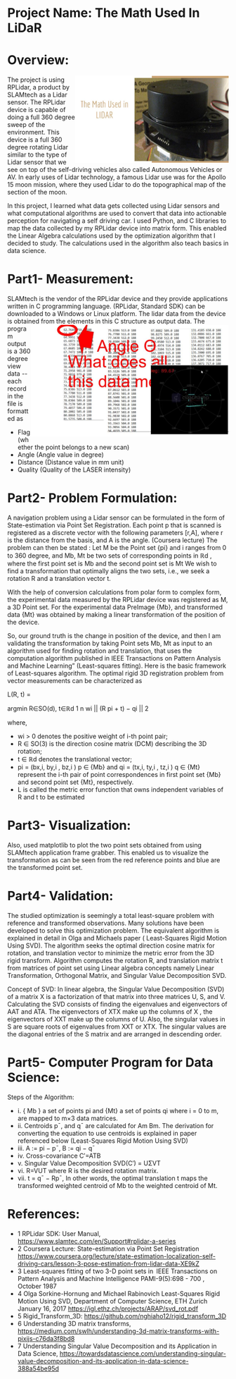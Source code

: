 # Project Name: The Math Used In LiDaR
# Overview: 
<img width="350" heigh="250" align="right" src="images/Lidar0.jpg">
The project is using RPLidar, a product by SLAMtech as a Lidar sensor. The RPLidar device is capable of doing a full 360 degree sweep of  the environment.  This device is a full 360 degree rotating Lidar similar to the type of Lidar sensor that we see on top of the self-driving vehicles also called Autonomous Vehicles or AV. In early uses of Lidar technology, a famous Lidar use was for the Apollo 15 moon mission, where they used Lidar to do the topographical map of the section of the moon.  

In this project, I learned what data gets collected using Lidar sensors and what computational algorithms are used to convert that data into actionable perception for navigating a self driving car.   I used Python, and C libraries to map the data collected by my RPLidar device into matrix form. This enabled the Linear Algebra calculations used by the optimization algorithm that I decided to study. The calculations used in the algorithm also teach basics in data science.

# Part1- Measurement:
SLAMtech is the  vendor of the RPLidar device and they provide applications written in C programming language.  (RPLidar, Standard SDK)  can be downloaded to a Windows or Linux platform.  The lidar data from the device is obtained from the elements in this C structure as output data.
<img width="450" heigh="350" align="right" src="images/Lidar.jpg">
The program output is a 360 degree view data  -- each record in the file is formatted as  
- Flag (whether the point belongs to a new scan)
- Angle (Angle value in degree)
- Distance (Distance value in mm unit)
- Quality (Quality of the LASER intensity)


# Part2- Problem Formulation:
A navigation problem using a Lidar sensor can be formulated in the form of State-estimation via Point Set Registration. Each point p that is scanned is registered as a discrete vector with the following parameters [r,A],  where r is the distance from the basis, and A is the angle.  (Coursera lecture)
The problem can then be stated :
Let 	M be the Point set  {pi}  and  i ranges from 0 to 360 degree,
and   Mb, Mt be two sets of corresponding points in ℝd , where the first point set is Mb and the second point set is Mt
We wish to find a transformation that optimally aligns the two sets, i.e., we seek a rotation R and a translation vector t.

With the help of conversion calculations from polar form to complex form, the experimental data measured by the RPLidar device was registered  as  M, a 3D Point set. 
For the experimental data  PreImage {Mb}, and transformed data {Mt} was obtained by making a  linear transformation of the position of the device.   

So, our ground truth is the change in position of the device, and then I am validating the transformation by taking Point sets  Mb, Mt as input to an algorithm used for finding rotation and translation, that uses the computation algorithm published in IEEE Transactions on Pattern Analysis and Machine Learning” (Least-squares fitting). Here is the basic framework of Least-squares algorithm. The optimal rigid 3D registration problem from vector measurements can be characterized as


L(R, t)      =

argmin 
    R∈SO(d), t∈ℝd 
1 n wi || (R pi + t) − qi || 2 

where,
- wi > 0 denotes the positive weight of i-th point pair; 
- R ∈ SO(3) is the direction cosine matrix (DCM) describing the 3D rotation; 
- t ∈ ℝd   denotes the translational vector; 
- pi = (bx,i, by,i , bz,i ) p ∈ {Mb}      and qi = (tx,i, ty,i , tz,i ) q ∈ {Mt}   represent the i-th pair of point correspondences in first point set {Mb}  and second point set {Mt}, respectively. 
- L is called the metric error function that owns independent variables of R and t to be estimated


# Part3- Visualization:
Also, used matplotlib to plot the two point sets obtained from using SLAMtech application frame grabber. This enabled us to visualize the transformation as can be seen from the red reference points and blue are the transformed point set.

# Part4- Validation:
The studied optimization is seemingly a total least-square problem with reference and transformed observations. Many solutions have been developed to solve this optimization problem. The equivalent algorithm is explained in detail in Olga and Michaels paper ( Least-Squares Rigid Motion Using SVD). The algorithm seeks the optimal direction cosine matrix for rotation, and translation vector to minimize the metric error from the 3D rigid transform. Algorithm computes the rotation R, and translation matrix t from matrices of point set using Linear algebra concepts namely Linear Transformation, Orthogonal Matrix, and Singular Value Decomposition SVD.

Concept of SVD:  In linear algebra, the Singular Value Decomposition (SVD) of a matrix X is a factorization of that matrix into three matrices U, S, and V. Calculating the SVD consists of finding the eigenvalues and eigenvectors of AAT and ATA. The eigenvectors of XTX make up the columns of X , the eigenvectors of XXT  make up the columns of U. Also, the singular values in S are square roots of eigenvalues from XXT or XTX.  The singular values are the diagonal entries of the S matrix and are arranged in descending order. 

# Part5- Computer Program for Data Science:
Steps of the Algorithm:
  - i. { Mb } a set of points pi and {Mt} a set of points qi  where i = 0 to m, are  mapped to  m×3 data matrices.  
  - ii. Centroids p¯, and  q¯ are calculated for Am  Bm. The derivation for converting the equation to use centroids is explained in paper referenced below (Least-Squares Rigid Motion Using SVD)
  - iii. A := pi − p¯,   B := qi − q¯ 
  - iv. Cross-covariance    C′=ATB 
  - v.  Singular Value Decomposition SVD(C′) = UΣVT
  - vi. R=VUT  where  R is the desired rotation matrix.
 - vii. t = q¯ − Rp¯, In other words, the optimal translation t maps the transformed weighted centroid of Mb to the weighted centroid of Mt.


# References:
- 1 RPLidar SDK: User Manual, https://www.slamtec.com/en/Support#rplidar-a-series
- 2 Coursera Lecture: State-estimation via Point Set Registration https://www.coursera.org/lecture/state-estimation-localization-self-driving-cars/lesson-3-pose-estimation-from-lidar-data-XE9kZ
- 3 Least-squares fitting of two 3-D point sets in IEEE Transactions on Pattern Analysis and Machine Intelligence PAMI-9(5):698 - 700 , October 1987 
- 4 Olga Sorkine-Hornung and Michael Rabinovich Least-Squares Rigid Motion Using SVD, Department of Computer Science, ETH Zurich January 16, 2017 https://igl.ethz.ch/projects/ARAP/svd_rot.pdf
- 5 Rigid_Transform_3D: https://github.com/nghiaho12/rigid_transform_3D
- 6 Understanding 3D matrix transforms, https://medium.com/swlh/understanding-3d-matrix-transforms-with-pixijs-c76da3f8bd8
- 7 Understanding Singular Value Decomposition and its Application in Data Science, https://towardsdatascience.com/understanding-singular-value-decomposition-and-its-application-in-data-science-388a54be95d
